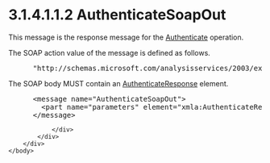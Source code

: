 <html dir="LTR" xmlns:mshelp="http://msdn.microsoft.com/mshelp" xmlns:ddue="http://ddue.schemas.microsoft.com/authoring/2003/5" xmlns:xlink="http://www.w3.org/1999/xlink" xmlns:tool="http://www.microsoft.com/tooltip">
    <head>
        <meta http-equiv="Content-Type" content="text/html; CHARSET=utf-8"></meta>
        <meta name="save" content="history"></meta>
        <title>3.1.4.1.1.2 AuthenticateSoapOut</title>
        <xml>
            <mshelp:toctitle title="3.1.4.1.1.2 AuthenticateSoapOut"></mshelp:toctitle>
            <mshelp:rltitle title="[MS-SSAS]: AuthenticateSoapOut"></mshelp:rltitle>
            <mshelp:keyword index="A" term="3805e637-c702-4aa7-8fe0-764960ff9cb9"></mshelp:keyword>
            <mshelp:attr name="DCSext.ContentType" value="open specification"></mshelp:attr>
            <mshelp:attr name="AssetID" value="3805e637-c702-4aa7-8fe0-764960ff9cb9"></mshelp:attr>
            <mshelp:attr name="TopicType" value="kbRef"></mshelp:attr>
            <mshelp:attr name="DCSext.Title" value="[MS-SSAS]: AuthenticateSoapOut" />
        </xml>
    </head>
    <body>
        <div id="header">
            <h1 class="heading">3.1.4.1.1.2 AuthenticateSoapOut</h1>
        </div>
        <div id="mainSection">
            <div id="mainBody">
                <div id="allHistory" class="saveHistory"></div>
                <div id="sectionSection0" class="section" name="collapseableSection">
                    

<p>This message is the response message for the <a href="1bd11ffe-2720-45bf-89f1-f28a4a12f143.md">Authenticate</a> operation.</p>

<p>The SOAP action value of the message is defined as follows.</p>

<dl>
<dd>
<div><pre> &quot;http://schemas.microsoft.com/analysisservices/2003/ext&quot;
</pre></div>
</dd></dl>

<p>The SOAP body MUST contain an <a href="6ac1aa99-0263-41e2-a9ae-b8019e8802bd.md">AuthenticateResponse</a>
element.</p>

<dl>
<dd>
<div><pre> &lt;message name=&quot;AuthenticateSoapOut&quot;&gt;
   &lt;part name=&quot;parameters&quot; element=&quot;xmla:AuthenticateResponse&quot; /&gt;
 &lt;/message&gt;
</pre></div>
</dd></dl>


                </div>
            </div>
        </div>
    </body>
</html>